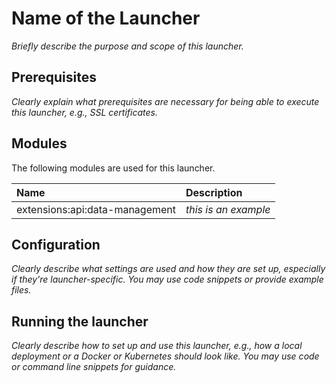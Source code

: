 # Name of the Launcher

_Briefly describe the purpose and scope of this launcher._

## Prerequisites

_Clearly explain what prerequisites are necessary for being able to execute this launcher, e.g., SSL certificates._

## Modules

The following modules are used for this launcher.

| Name | Description |
| :----| :-----------|
| extensions:api:data-management | _this is an example_ |

## Configuration

_Clearly describe what settings are used and how they are set up, especially if they're launcher-specific. You
may use code snippets or provide example files._

## Running the launcher

_Clearly describe how to set up and use this launcher, e.g., how a local deployment or a Docker
or Kubernetes should look like. You may use code or command line snippets for guidance._
